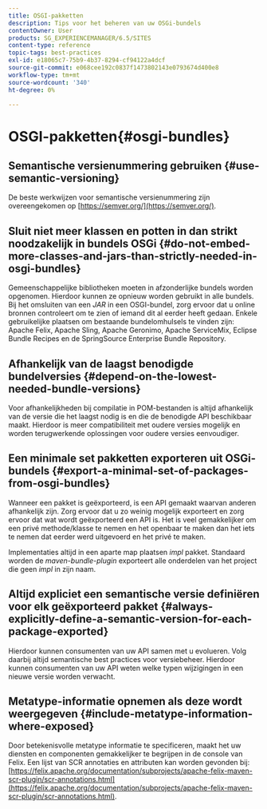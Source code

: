 ```yaml
---
title: OSGI-pakketten
description: Tips voor het beheren van uw OSGi-bundels
contentOwner: User
products: SG_EXPERIENCEMANAGER/6.5/SITES
content-type: reference
topic-tags: best-practices
exl-id: e18065c7-75b9-4b37-8294-cf94122a4dcf
source-git-commit: e068cee192c0837f1473802143e0793674d400e8
workflow-type: tm+mt
source-wordcount: '340'
ht-degree: 0%

---
```


# OSGI-pakketten{#osgi-bundles}

## Semantische versienummering gebruiken {#use-semantic-versioning}

De beste werkwijzen voor semantische versienummering zijn overeengekomen op [https://semver.org/](https://semver.org/).

## Sluit niet meer klassen en potten in dan strikt noodzakelijk in bundels OSGi {#do-not-embed-more-classes-and-jars-than-strictly-needed-in-osgi-bundles}

Gemeenschappelijke bibliotheken moeten in afzonderlijke bundels worden opgenomen. Hierdoor kunnen ze opnieuw worden gebruikt in alle bundels. Bij het omsluiten van een *JAR* in een OSGI-bundel, zorg ervoor dat u online bronnen controleert om te zien of iemand dit al eerder heeft gedaan. Enkele gebruikelijke plaatsen om bestaande bundelomhulsels te vinden zijn: Apache Felix, Apache Sling, Apache Geronimo, Apache ServiceMix, Eclipse Bundle Recipes en de SpringSource Enterprise Bundle Repository.

## Afhankelijk van de laagst benodigde bundelversies {#depend-on-the-lowest-needed-bundle-versions}

Voor afhankelijkheden bij compilatie in POM-bestanden is altijd afhankelijk van de versie die het laagst nodig is en die de benodigde API beschikbaar maakt. Hierdoor is meer compatibiliteit met oudere versies mogelijk en worden terugwerkende oplossingen voor oudere versies eenvoudiger.

## Een minimale set pakketten exporteren uit OSGi-bundels {#export-a-minimal-set-of-packages-from-osgi-bundles}

Wanneer een pakket is geëxporteerd, is een API gemaakt waarvan anderen afhankelijk zijn. Zorg ervoor dat u zo weinig mogelijk exporteert en zorg ervoor dat wat wordt geëxporteerd een API is. Het is veel gemakkelijker om een privé methode/klasse te nemen en het openbaar te maken dan het iets te nemen dat eerder werd uitgevoerd en het privé te maken.

Implementaties altijd in een aparte map plaatsen *impl* pakket. Standaard worden de *maven-bundle-plugin* exporteert alle onderdelen van het project die geen *impl* in zijn naam.

## Altijd expliciet een semantische versie definiëren voor elk geëxporteerd pakket {#always-explicitly-define-a-semantic-version-for-each-package-exported}

Hierdoor kunnen consumenten van uw API samen met u evolueren. Volg daarbij altijd semantische best practices voor versiebeheer. Hierdoor kunnen consumenten van uw API weten welke typen wijzigingen in een nieuwe versie worden verwacht.

## Metatype-informatie opnemen als deze wordt weergegeven {#include-metatype-information-where-exposed}

Door betekenisvolle metatype informatie te specificeren, maakt het uw diensten en componenten gemakkelijker te begrijpen in de console van Felix. Een lijst van SCR annotaties en attributen kan worden gevonden bij: [https://felix.apache.org/documentation/subprojects/apache-felix-maven-scr-plugin/scr-annotations.html](https://felix.apache.org/documentation/subprojects/apache-felix-maven-scr-plugin/scr-annotations.html).
